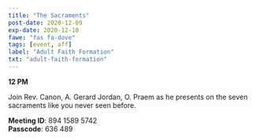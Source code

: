 ```yaml
---
title: "The Sacraments"
post-date: 2020-12-09
exp-date: 2020-12-10
fawe: "fas fa-dove"
tags: [event, aff]
label: "Adult Faith Formation"
txt: "adult-faith-formation"
---
```

**12 PM**

Join Rev. Canon, A. Gerard Jordan, O. Praem as he presents on the seven sacraments like you never seen before.

<p class="text-danger"><b>Meeting ID</b>: 894 1589 5742
<br>
<b>Passcode</b>: 636 489
</p>